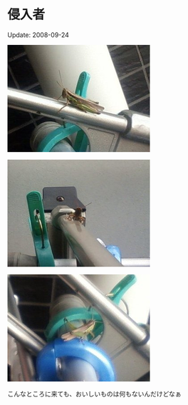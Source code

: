 # 侵入者

Update: 2008-09-24

![](20080924_0.jpg)

![](20080924_1.jpg)

![](20080924_2.jpg)

こんなところに来ても、おいしいものは何もないんだけどなぁ
